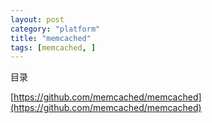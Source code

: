 ```yaml
---
layout: post
category: "platform"
title: "memcached"
tags: [memcached, ]
---
```


目录

<!-- TOC -->


<!-- /TOC -->

[https://github.com/memcached/memcached](https://github.com/memcached/memcached)
